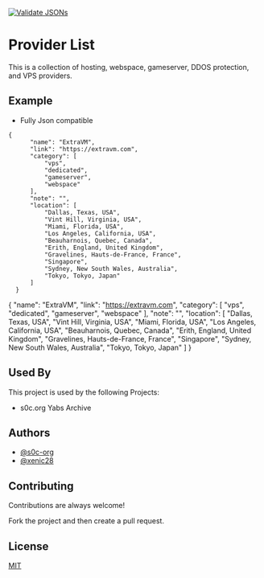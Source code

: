 [![Validate JSONs](https://github.com/s0c-org/Providers/actions/workflows/validate-json.yml/badge.svg?event=push)](https://github.com/s0c-org/Providers/actions/workflows/validate-json.yml)


# Provider List

This is a collection of hosting, webspace, gameserver, DDOS protection, and VPS providers. 

## Example

- Fully Json compatible
```
{
      "name": "ExtraVM",
      "link": "https://extravm.com",
      "category": [
          "vps",
          "dedicated",
          "gameserver",
          "webspace"
      ],
      "note": "",
      "location": [
          "Dallas, Texas, USA",
          "Vint Hill, Virginia, USA",
          "Miami, Florida, USA",
          "Los Angeles, California, USA",
          "Beauharnois, Quebec, Canada",
          "Erith, England, United Kingdom",
          "Gravelines, Hauts-de-France, France",
          "Singapore",
          "Sydney, New South Wales, Australia",
          "Tokyo, Tokyo, Japan"
      ]
  }
```
{
      "name": "ExtraVM",
      "link": "https://extravm.com",
      "category": [
          "vps",
          "dedicated",
          "gameserver",
          "webspace"
      ],
      "note": "",
      "location": [
          "Dallas, Texas, USA",
          "Vint Hill, Virginia, USA",
          "Miami, Florida, USA",
          "Los Angeles, California, USA",
          "Beauharnois, Quebec, Canada",
          "Erith, England, United Kingdom",
          "Gravelines, Hauts-de-France, France",
          "Singapore",
          "Sydney, New South Wales, Australia",
          "Tokyo, Tokyo, Japan"
      ]
  }


## Used By

This project is used by the following Projects:

- s0c.org Yabs Archive


## Authors

- [@s0c-org](https://www.github.com/s0c-org)
- [@xenic28](https://www.github.com/xenic28)



## Contributing

Contributions are always welcome!

Fork the project and then create a pull request.



## License

[MIT](https://choosealicense.com/licenses/mit/)

